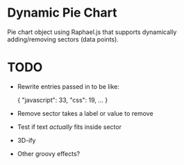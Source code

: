 Dynamic Pie Chart
=================

Pie chart object using Raphael.js that supports dynamically adding/removing
sectors (data points).


TODO
====
* Rewrite entries passed in to be like:

    {
        "javascript": 33,
        "css": 19,
        ...
    }

* Remove sector takes a label or value to remove
* Test if text *actually* fits inside sector
* 3D-ify
* Other groovy effects?
